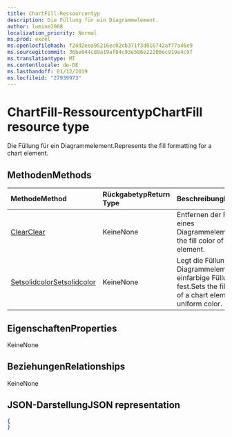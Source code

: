 ```yaml
---
title: ChartFill-Ressourcentyp
description: Die Füllung für ein Diagrammelement.
author: lumine2008
localization_priority: Normal
ms.prod: excel
ms.openlocfilehash: f24d2eea95216ec02cb371f3d016742af77a46e9
ms.sourcegitcommit: 36be044c89a19af84c93e586e22200ec919e4c9f
ms.translationtype: MT
ms.contentlocale: de-DE
ms.lasthandoff: 01/12/2019
ms.locfileid: "27939973"
---
```

# <a name="chartfill-resource-type"></a><span data-ttu-id="402a8-103">ChartFill-Ressourcentyp</span><span class="sxs-lookup"><span data-stu-id="402a8-103">ChartFill resource type</span></span>

<span data-ttu-id="402a8-104">Die Füllung für ein Diagrammelement.</span><span class="sxs-lookup"><span data-stu-id="402a8-104">Represents the fill formatting for a chart element.</span></span>


## <a name="methods"></a><span data-ttu-id="402a8-105">Methoden</span><span class="sxs-lookup"><span data-stu-id="402a8-105">Methods</span></span>

| <span data-ttu-id="402a8-106">Methode</span><span class="sxs-lookup"><span data-stu-id="402a8-106">Method</span></span>           | <span data-ttu-id="402a8-107">Rückgabetyp</span><span class="sxs-lookup"><span data-stu-id="402a8-107">Return Type</span></span>    |<span data-ttu-id="402a8-108">Beschreibung</span><span class="sxs-lookup"><span data-stu-id="402a8-108">Description</span></span>|
|:---------------|:--------|:----------|
|[<span data-ttu-id="402a8-109">Clear</span><span class="sxs-lookup"><span data-stu-id="402a8-109">Clear</span></span>](../api/chartfill-clear.md)|<span data-ttu-id="402a8-110">Keine</span><span class="sxs-lookup"><span data-stu-id="402a8-110">None</span></span>|<span data-ttu-id="402a8-111">Entfernen der Füllfarbe eines Diagrammelements</span><span class="sxs-lookup"><span data-stu-id="402a8-111">Clear the fill color of a chart element.</span></span>|
|[<span data-ttu-id="402a8-112">Setsolidcolor</span><span class="sxs-lookup"><span data-stu-id="402a8-112">Setsolidcolor</span></span>](../api/chartfill-setsolidcolor.md)|<span data-ttu-id="402a8-113">Keine</span><span class="sxs-lookup"><span data-stu-id="402a8-113">None</span></span>|<span data-ttu-id="402a8-114">Legt die Füllung eines Diagrammelements auf einfarbige Füllung fest.</span><span class="sxs-lookup"><span data-stu-id="402a8-114">Sets the fill formatting of a chart element to a uniform color.</span></span>|

## <a name="properties"></a><span data-ttu-id="402a8-115">Eigenschaften</span><span class="sxs-lookup"><span data-stu-id="402a8-115">Properties</span></span>
<span data-ttu-id="402a8-116">Keine</span><span class="sxs-lookup"><span data-stu-id="402a8-116">None</span></span>

## <a name="relationships"></a><span data-ttu-id="402a8-117">Beziehungen</span><span class="sxs-lookup"><span data-stu-id="402a8-117">Relationships</span></span>
<span data-ttu-id="402a8-118">Keine</span><span class="sxs-lookup"><span data-stu-id="402a8-118">None</span></span>


## <a name="json-representation"></a><span data-ttu-id="402a8-119">JSON-Darstellung</span><span class="sxs-lookup"><span data-stu-id="402a8-119">JSON representation</span></span>

<!--{
  "blockType": "resource",
  "optionalProperties": [],
  "baseType": "microsoft.graph.entity",
  "@odata.type": "microsoft.graph.workbookChartFill"
}-->

```json
{
}
```


<!-- uuid: 8fcb5dbc-d5aa-4681-8e31-b001d5168d79
2015-10-25 14:57:30 UTC -->
<!-- {
  "type": "#page.annotation",
  "description": "ChartFill resource",
  "keywords": "",
  "section": "documentation",
  "tocPath": ""
}-->
